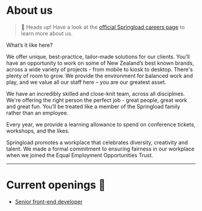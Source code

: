 # About us

> :construction: Heads up! Have a look at the [official Springload careers page](https://www.springload.co.nz/jobs/) to learn more about us.

What’s it like here?

We offer unique, best-practice, tailor-made solutions for our clients. You’ll have an opportunity to work on some of New Zealand’s best known brands, across a wide variety of projects - from mobile to kiosk to desktop. There's plenty of room to grow. We provide the environment for balanced work and play, and we value all our staff here – you are our greatest asset.

We have an incredibly skilled and close-knit team, across all disciplines. We're offering the right person the perfect job - great people, great work and great fun. You’ll be treated like a member of the Springload family rather than an employee.

Every year, we provide a learning allowance to spend on conference tickets, workshops, and the likes.

Springload promotes a workplace that celebrates diversity, creativity and talent. We made a formal commitment to ensuring fairness in our workplace when we joined the Equal Employment Opportunities Trust.

---

# Current openings :seedling:

- [Senior front-end developer](https://springloadjobs.workable.com/j/3C5A04DE3E)
